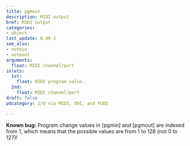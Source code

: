```yaml
---
title: pgmout
description: MIDI output
bref: MIDI output
categories:
- object
last_update: 0.48-2
see_also:
- notein
- noteout
arguments:
  float: MIDI channel/port
inlets:
  1st:
    float: MIDI program value.
  2nd:
    float: MIDI channel/port
draft: false
pdcategory: I/O via MIDI, OSC, and FUDI

---
```

**Known bug:** Program change values in [pgmin] and [pgmout] are indexed from 1, which means that the possible values are from 1 to 128 (not 0 to 127)!
